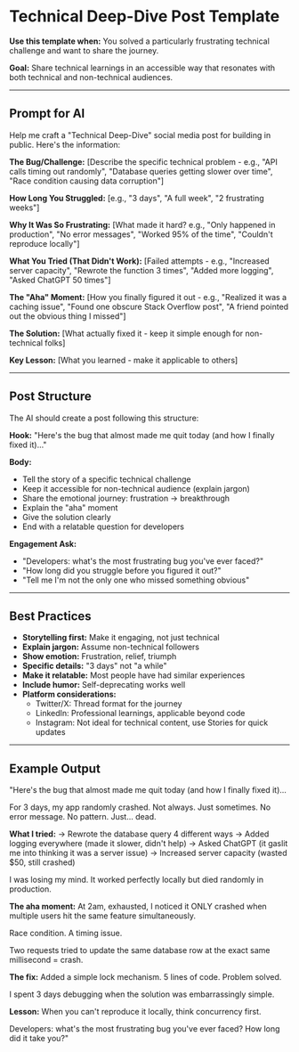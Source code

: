 # Technical Deep-Dive Post Template

**Use this template when:** You solved a particularly frustrating technical challenge and want to share the journey.

**Goal:** Share technical learnings in an accessible way that resonates with both technical and non-technical audiences.

---

## Prompt for AI

Help me craft a "Technical Deep-Dive" social media post for building in public. Here's the information:

**The Bug/Challenge:**
[Describe the specific technical problem - e.g., "API calls timing out randomly", "Database queries getting slower over time", "Race condition causing data corruption"]

**How Long You Struggled:**
[e.g., "3 days", "A full week", "2 frustrating weeks"]

**Why It Was So Frustrating:**
[What made it hard? e.g., "Only happened in production", "No error messages", "Worked 95% of the time", "Couldn't reproduce locally"]

**What You Tried (That Didn't Work):**
[Failed attempts - e.g., "Increased server capacity", "Rewrote the function 3 times", "Added more logging", "Asked ChatGPT 50 times"]

**The "Aha" Moment:**
[How you finally figured it out - e.g., "Realized it was a caching issue", "Found one obscure Stack Overflow post", "A friend pointed out the obvious thing I missed"]

**The Solution:**
[What actually fixed it - keep it simple enough for non-technical folks]

**Key Lesson:**
[What you learned - make it applicable to others]

---

## Post Structure

The AI should create a post following this structure:

**Hook:** "Here's the bug that almost made me quit today (and how I finally fixed it)..."

**Body:**
- Tell the story of a specific technical challenge
- Keep it accessible for non-technical audience (explain jargon)
- Share the emotional journey: frustration → breakthrough
- Explain the "aha" moment
- Give the solution clearly
- End with a relatable question for developers

**Engagement Ask:**
- "Developers: what's the most frustrating bug you've ever faced?"
- "How long did you struggle before you figured it out?"
- "Tell me I'm not the only one who missed something obvious"

---

## Best Practices

- **Storytelling first:** Make it engaging, not just technical
- **Explain jargon:** Assume non-technical followers
- **Show emotion:** Frustration, relief, triumph
- **Specific details:** "3 days" not "a while"
- **Make it relatable:** Most people have had similar experiences
- **Include humor:** Self-deprecating works well
- **Platform considerations:**
  - Twitter/X: Thread format for the journey
  - LinkedIn: Professional learnings, applicable beyond code
  - Instagram: Not ideal for technical content, use Stories for quick updates

---

## Example Output

"Here's the bug that almost made me quit today (and how I finally fixed it)...

For 3 days, my app randomly crashed. Not always. Just sometimes. No error message. No pattern. Just... dead.

**What I tried:**
→ Rewrote the database query 4 different ways
→ Added logging everywhere (made it slower, didn't help)
→ Asked ChatGPT (it gaslit me into thinking it was a server issue)
→ Increased server capacity (wasted $50, still crashed)

I was losing my mind. It worked perfectly locally but died randomly in production.

**The aha moment:**
At 2am, exhausted, I noticed it ONLY crashed when multiple users hit the same feature simultaneously.

Race condition. A timing issue.

Two requests tried to update the same database row at the exact same millisecond = crash.

**The fix:**
Added a simple lock mechanism. 5 lines of code. Problem solved.

I spent 3 days debugging when the solution was embarrassingly simple.

**Lesson:** When you can't reproduce it locally, think concurrency first.

Developers: what's the most frustrating bug you've ever faced? How long did it take you?"

